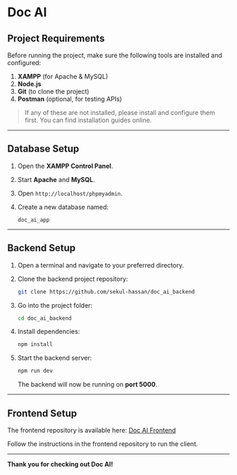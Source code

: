 # Doc AI

## Project Requirements

Before running the project, make sure the following tools are installed and configured:

1. **XAMPP** (for Apache & MySQL)
2. **Node.js**
3. **Git** (to clone the project)
4. **Postman** (optional, for testing APIs)

> If any of these are not installed, please install and configure them first. You can find installation guides online.

---

## Database Setup

1. Open the **XAMPP Control Panel**.
2. Start **Apache** and **MySQL**.
3. Open `http://localhost/phpmyadmin`.
4. Create a new database named:

   ```
   doc_ai_app
   ```

---

## Backend Setup

1. Open a terminal and navigate to your preferred directory.
2. Clone the backend project repository:

   ```bash
   git clone https://github.com/sekul-hassan/doc_ai_backend
   ```
3. Go into the project folder:

   ```bash
   cd doc_ai_backend
   ```
4. Install dependencies:

   ```bash
   npm install
   ```
5. Start the backend server:

   ```bash
   npm run dev
   ```

   The backend will now be running on **port 5000**.

---

## Frontend Setup

The frontend repository is available here:
[Doc AI Frontend](https://github.com/sekul-hassan/doc_ai_frontend)

Follow the instructions in the frontend repository to run the client.

---

**Thank you for checking out Doc AI!**
